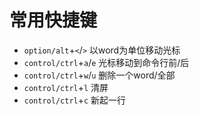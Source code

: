 # 常用快捷键

* `option/alt`+`<`/`>` 以word为单位移动光标
* `control/ctrl`+`a`/`e` 光标移动到命令行前/后
* `control/ctrl`+`w`/`u` 删除一个word/全部
* `control/ctrl`+`l` 清屏
* `control/ctrl`+`c`  新起一行

